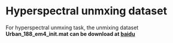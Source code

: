 # Hyperspectral unmxing dataset

For hyperspectral unmxing task, the unmixing dataset <strong>Urban_188_em4_init.mat<strong> can be download at [baidu](https://pan.baidu.com/s/1goRUhWfNuvrPXxJI1tYC0A?pwd=fsh4)
